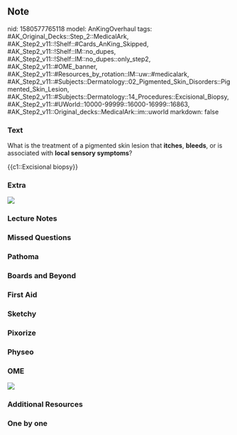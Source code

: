 ## Note
nid: 1580577765118
model: AnKingOverhaul
tags: #AK_Original_Decks::Step_2::MedicalArk, #AK_Step2_v11::!Shelf::#Cards_AnKing_Skipped, #AK_Step2_v11::!Shelf::IM::no_dupes, #AK_Step2_v11::!Shelf::IM::no_dupes::only_step2, #AK_Step2_v11::#OME_banner, #AK_Step2_v11::#Resources_by_rotation::IM::uw::#medicalark, #AK_Step2_v11::#Subjects::Dermatology::02_Pigmented_Skin_Disorders::Pigmented_Skin_Lesion, #AK_Step2_v11::#Subjects::Dermatology::14_Procedures::Excisional_Biopsy, #AK_Step2_v11::#UWorld::10000-99999::16000-16999::16863, #AK_Step2_v11::Original_decks::MedicalArk::im::uworld
markdown: false

### Text
What is the treatment of a pigmented skin lesion that
<b>itches</b>, <b>bleeds</b>, or is associated with <b>local
sensory symptoms</b>?
<div>
  {{c1::Excisional biopsy}}
</div>

### Extra
<img src="paste-61d09503cc45b03b1a7b948c9c9145fcd4aca7fa.jpg">

### Lecture Notes


### Missed Questions


### Pathoma


### Boards and Beyond


### First Aid


### Sketchy


### Pixorize


### Physeo


### OME
<div class="ome-widget">
  <a href="https://onlinemeded.org?ref=anki"><img src=
  "_OME_AnkiFlashcards_General_7.png"></a>
</div>

### Additional Resources


### One by one

